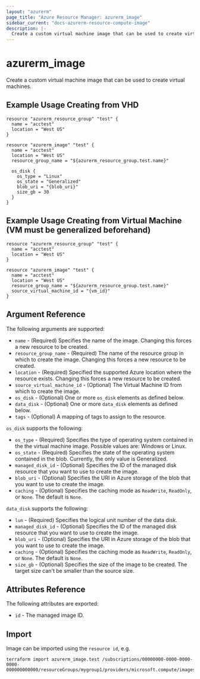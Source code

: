 ```yaml
---
layout: "azurerm"
page_title: "Azure Resource Manager: azurerm_image"
sidebar_current: "docs-azurerm-resource-compute-image"
description: |-
  Create a custom virtual machine image that can be used to create virtual machines.
---
```


# azurerm\_image

Create a custom virtual machine image that can be used to create virtual machines.

## Example Usage Creating from VHD

```hcl
resource "azurerm_resource_group" "test" {
  name = "acctest"
  location = "West US"
}

resource "azurerm_image" "test" {
  name = "acctest"
  location = "West US"
  resource_group_name = "${azurerm_resource_group.test.name}"

  os_disk {
    os_type = "Linux"
    os_state = "Generalized"
    blob_uri = "{blob_uri}"
    size_gb = 30
  }
}
```

## Example Usage Creating from Virtual Machine (VM must be generalized beforehand)

```hcl
resource "azurerm_resource_group" "test" {
  name = "acctest"
  location = "West US"
}

resource "azurerm_image" "test" {
  name = "acctest"
  location = "West US"
  resource_group_name = "${azurerm_resource_group.test.name}"
  source_virtual_machine_id = "{vm_id}"
}
```

## Argument Reference

The following arguments are supported:

* `name` - (Required) Specifies the name of the image. Changing this forces a
    new resource to be created.
* `resource_group_name` - (Required) The name of the resource group in which to create
    the image. Changing this forces a new resource to be created.
* `location` - (Required) Specified the supported Azure location where the resource exists.
    Changing this forces a new resource to be created.
* `source_virtual_machine_id` - (Optional) The Virtual Machine ID from which to create the image.
* `os_disk` - (Optional) One or more `os_disk` elements as defined below.
* `data_disk` - (Optional) One or more `data_disk` elements as defined below.
* `tags` - (Optional) A mapping of tags to assign to the resource.

`os_disk` supports the following:

* `os_type` - (Required) Specifies the type of operating system contained in the the virtual machine image. Possible values are: Windows or Linux.
* `os_state` - (Required) Specifies the state of the operating system contained in the blob. Currently, the only value is Generalized.
* `managed_disk_id` - (Optional) Specifies the ID of the managed disk resource that you want to use to create the image.
* `blob_uri` - (Optional) Specifies the URI in Azure storage of the blob that you want to use to create the image.
* `caching` - (Optional) Specifies the caching mode as `ReadWrite`, `ReadOnly`, or `None`. The default is `None`.

`data_disk` supports the following:

* `lun` - (Required) Specifies the logical unit number of the data disk.
* `managed_disk_id` - (Optional) Specifies the ID of the managed disk resource that you want to use to create the image.
* `blob_uri` - (Optional) Specifies the URI in Azure storage of the blob that you want to use to create the image.
* `caching` - (Optional) Specifies the caching mode as `ReadWrite`, `ReadOnly`, or `None`. The default is `None`.
* `size_gb` - (Optional) Specifies the size of the image to be created. The target size can't be smaller than the source size.

## Attributes Reference

The following attributes are exported:

* `id` - The managed image ID.

## Import

Image can be imported using the `resource id`, e.g.

```shell
terraform import azurerm_image.test /subscriptions/00000000-0000-0000-0000-000000000000/resourceGroups/mygroup1/providers/microsoft.compute/images/image1
```
